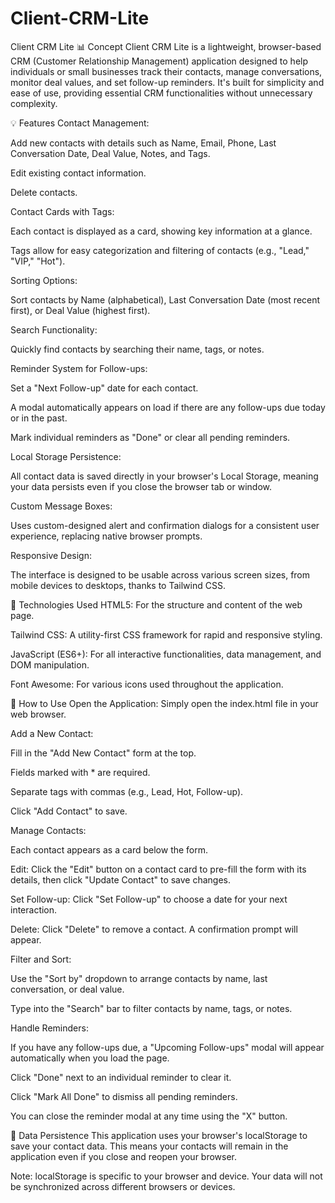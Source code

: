 # Client-CRM-Lite
Client CRM Lite
📊 Concept
Client CRM Lite is a lightweight, browser-based CRM (Customer Relationship Management) application designed to help individuals or small businesses track their contacts, manage conversations, monitor deal values, and set follow-up reminders. It's built for simplicity and ease of use, providing essential CRM functionalities without unnecessary complexity.

💡 Features
Contact Management:

Add new contacts with details such as Name, Email, Phone, Last Conversation Date, Deal Value, Notes, and Tags.

Edit existing contact information.

Delete contacts.

Contact Cards with Tags:

Each contact is displayed as a card, showing key information at a glance.

Tags allow for easy categorization and filtering of contacts (e.g., "Lead," "VIP," "Hot").

Sorting Options:

Sort contacts by Name (alphabetical), Last Conversation Date (most recent first), or Deal Value (highest first).

Search Functionality:

Quickly find contacts by searching their name, tags, or notes.

Reminder System for Follow-ups:

Set a "Next Follow-up" date for each contact.

A modal automatically appears on load if there are any follow-ups due today or in the past.

Mark individual reminders as "Done" or clear all pending reminders.

Local Storage Persistence:

All contact data is saved directly in your browser's Local Storage, meaning your data persists even if you close the browser tab or window.

Custom Message Boxes:

Uses custom-designed alert and confirmation dialogs for a consistent user experience, replacing native browser prompts.

Responsive Design:

The interface is designed to be usable across various screen sizes, from mobile devices to desktops, thanks to Tailwind CSS.

🔧 Technologies Used
HTML5: For the structure and content of the web page.

Tailwind CSS: A utility-first CSS framework for rapid and responsive styling.

JavaScript (ES6+): For all interactive functionalities, data management, and DOM manipulation.

Font Awesome: For various icons used throughout the application.

🚀 How to Use
Open the Application: Simply open the index.html file in your web browser.

Add a New Contact:

Fill in the "Add New Contact" form at the top.

Fields marked with * are required.

Separate tags with commas (e.g., Lead, Hot, Follow-up).

Click "Add Contact" to save.

Manage Contacts:

Each contact appears as a card below the form.

Edit: Click the "Edit" button on a contact card to pre-fill the form with its details, then click "Update Contact" to save changes.

Set Follow-up: Click "Set Follow-up" to choose a date for your next interaction.

Delete: Click "Delete" to remove a contact. A confirmation prompt will appear.

Filter and Sort:

Use the "Sort by" dropdown to arrange contacts by name, last conversation, or deal value.

Type into the "Search" bar to filter contacts by name, tags, or notes.

Handle Reminders:

If you have any follow-ups due, a "Upcoming Follow-ups" modal will appear automatically when you load the page.

Click "Done" next to an individual reminder to clear it.

Click "Mark All Done" to dismiss all pending reminders.

You can close the reminder modal at any time using the "X" button.

💾 Data Persistence
This application uses your browser's localStorage to save your contact data. This means your contacts will remain in the application even if you close and reopen your browser.

Note: localStorage is specific to your browser and device. Your data will not be synchronized across different browsers or devices.
